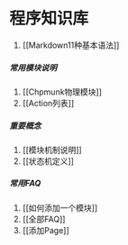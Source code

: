 程序知识库
==========
1. [[Markdown11种基本语法]]

##### 常用模块说明
1. [[Chpmunk物理模块]]
1. [[Action列表]]

##### 重要概念
1. [[模块机制说明]]
1. [[状态机定义]]

##### 常用FAQ
1. [[如何添加一个模块]]
1. [[全部FAQ]]
2. [[添加Page]]
